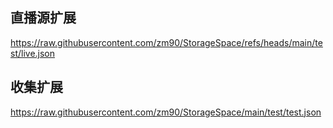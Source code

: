
## 直播源扩展
https://raw.githubusercontent.com/zm90/StorageSpace/refs/heads/main/test/live.json
## 收集扩展
https://raw.githubusercontent.com/zm90/StorageSpace/main/test/test.json

